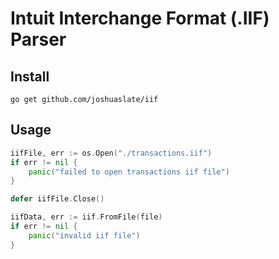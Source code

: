 # Intuit Interchange Format (.IIF) Parser

## Install
`go get github.com/joshuaslate/iif`

## Usage
```go
iifFile, err := os.Open("./transactions.iif")
if err != nil {
	panic("failed to open transactions iif file")
}

defer iifFile.Close()

iifData, err := iif.FromFile(file)
if err != nil {
	panic("invalid iif file")
}
```